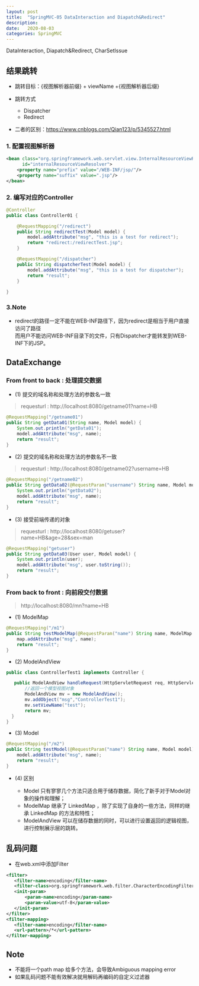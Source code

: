 ```yaml
---
layout: post
title:  "SpringMVC-05 DataInteraction and Diapatch&Redirect"
description: 
date:   2020-08-03
categories: SpringMVC
---
```

DataInteraction, Diapatch&Redirect, CharSetIssue

## 结果跳转

- 跳转目标：{视图解析器前缀} + viewName +{视图解析器后缀}
- 跳转方式

    - Dispatcher
    - Redirect

- 二者的区别：https://www.cnblogs.com/Qian123/p/5345527.html

### 1. 配置视图解析器
```xml
<bean class="org.springframework.web.servlet.view.InternalResourceViewResolver"
      id="internalResourceViewResolver">
    <property name="prefix" value="/WEB-INF/jsp/"/>
    <property name="suffix" value=".jsp"/>
</bean>
```

### 2. 编写对应的Controller

```java
@Controller
public class Controller01 {

    @RequestMapping("/redirect")
    public String redirectTest(Model model) {
        model.addAttribute("msg", "this is a test for redirect");
        return "redirect:/redirectTest.jsp";
    }

    @RequestMapping("/dispatcher")
    public String dispatcherTest(Model model) {
        model.addAttribute("msg", "this is a test for dispatcher");
        return "result";
    }
    
}
```

### 3.Note

- redirect的路径一定不能在WEB-INF路径下，因为redirect是相当于用户直接访问了路径  
  而用户不能访问WEB-INF目录下的文件，只有Dispatcher才能转发到WEB-INF下的JSP。

## DataExchange

### From front to back : 处理提交数据

- (1) 提交的域名称和处理方法的参数名一致

> requesturl : http://localhost:8080/getname01?name=HB

```java
@RequestMapping("/getname01")
public String getData01(String name, Model model) {
    System.out.println("getData01");
    model.addAttribute("msg", name);
    return "result";
}
```

- (2) 提交的域名称和处理方法的参数名不一致

> requesturl : http://localhost:8080/getname02?username=HB

```java
@RequestMapping("/getname02")
public String getData02(@RequestParam("username") String name, Model model) {
    System.out.println("getData02");
    model.addAttribute("msg", name);
    return "result";
}
```

- (3) 接受前端传递的对象

> requesturl : http://localhost:8080/getuser?name=HB&age=28&sex=man

```java
@RequestMapping("getuser")
public String getData03(User user, Model model) {
    System.out.println(user);
    model.addAttribute("msg", user.toString());
    return "result";
}
```

### From back to front : 向前段交付数据

> http://localhost:8080/mn?name=HB

- (1) ModelMap

```java
@RequestMapping("/m1")
public String testModelMap(@RequestParam("name") String name, ModelMap map) {
    map.addAttribute("msg", name);
    return "result";
}
```

- (2) ModelAndView

```java
public class ControllerTest1 implements Controller {

   public ModelAndView handleRequest(HttpServletRequest req, HttpServletResponse resp) throws Exception {
       //返回一个模型视图对象
       ModelAndView mv = new ModelAndView();
       mv.addObject("msg","ControllerTest1");
       mv.setViewName("test");
       return mv;
  }
}
```

- (3) Model

```java
@RequestMapping("/m2")
public String testModel(@RequestParam("name") String name, Model model) {
    model.addAttribute("msg", name);
    return "result";
}
```

- (4) 区别
    
    - Model 只有寥寥几个方法只适合用于储存数据，简化了新手对于Model对象的操作和理解；
    - ModelMap 继承了 LinkedMap ，除了实现了自身的一些方法，同样的继承 LinkedMap 的方法和特性；
    - ModelAndView 可以在储存数据的同时，可以进行设置返回的逻辑视图，进行控制展示层的跳转。

## 乱码问题

- 在web.xml中添加Filter

```xml
<filter>
   <filter-name>encoding</filter-name>
   <filter-class>org.springframework.web.filter.CharacterEncodingFilter</filter-class>
   <init-param>
       <param-name>encoding</param-name>
       <param-value>utf-8</param-value>
   </init-param>
</filter>
<filter-mapping>
   <filter-name>encoding</filter-name>
   <url-pattern>/*</url-pattern>
</filter-mapping>
```

## Note

- 不能将一个path map 给多个方法，会导致Ambiguous mapping error
- 如果乱码问题不能有效解决就用解码再编码的自定义过滤器